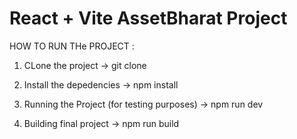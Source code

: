 # React + Vite AssetBharat Project

HOW TO RUN THe PROJECT :

1. CLone the project
-> git clone <repository url>

2. Install the depedencies
-> npm install

3. Running the Project (for testing purposes)
-> npm run dev

4. Building final project 
-> npm run build


